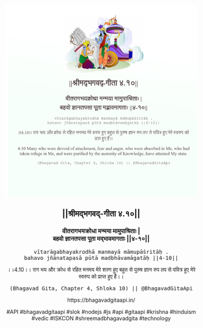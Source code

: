 <img src="../../asset/BG_4_10.png"/>
<center><h2>||श्रीमद्‍भगवद्‍-गीता ४.१०||</h2>
<h3>वीतरागभयक्रोधा मन्मया मामुपाश्रिताः |<br/>बहवो ज्ञानतपसा पूता मद्भावमागताः ||४-१०||</h3>
<pre>vītarāgabhayakrodhā manmayā māmupāśritāḥ .<br/>bahavo jñānatapasā pūtā madbhāvamāgatāḥ ||4-10||</pre>
<p>।।4.10।। राग भय और क्रोध से रहित मनमय मेरे शरण हुए बहुत से पुरुष ज्ञान रुप तप से पवित्र‌ हुए मेरे स्वरुप को प्राप्त हुए हैं।।</p>
<pre>(Bhagavad Gita, Chapter 4, Shloka 10) || @BhagavadGitaApi</pre><p>https://bhagavadgitaapi.in/</p><p>#API #bhagavadgitaapi #slok #nodejs #js #api #gitaapi #krishna #hinduism #vedic #ISKCON #shreemadbhagavadgita #technology</p></center>